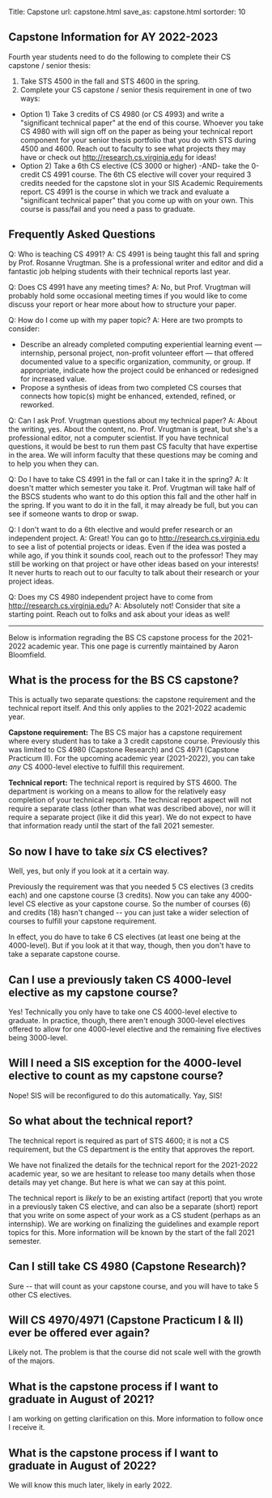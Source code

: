 Title: Capstone
url: capstone.html
save_as: capstone.html
sortorder: 10

## Capstone Information for AY 2022-2023

Fourth year students need to do the following to complete their CS capstone / senior thesis:

1. Take STS 4500 in the fall and STS 4600 in the spring.
2. Complete your CS capstone / senior thesis requirement in one of two ways:
 
- Option 1) Take 3 credits of CS 4980 (or CS 4993) and write a "significant technical paper" at the end of this course.  Whoever you take CS 4980 with will sign off on the paper as being your technical report component for your senior thesis portfolio that you do with STS during 4500 and 4600.  Reach out to faculty to see what projects they may have or check out http://research.cs.virginia.edu for ideas!
- Option 2) Take a 6th CS elective (CS 3000 or higher) -AND- take the 0-credit CS 4991 course.  The 6th CS elective will cover your required 3 credits needed for the capstone slot in your SIS Academic Requirements report.  CS 4991 is the course in which we track and evaluate a "significant technical paper" that you come up with on your own.  This course is pass/fail and you need a pass to graduate.

## Frequently Asked Questions

Q: Who is teaching CS 4991?
A: CS 4991 is being taught this fall and spring by Prof. Rosanne Vrugtman.  She is a professional writer and editor and did a fantastic job helping students with their technical reports last year.

Q: Does CS 4991 have any meeting times?
A: No, but Prof. Vrugtman will probably hold some occasional meeting times if you would like to come discuss your report or hear more about how to structure your paper.

Q: How do I come up with my paper topic?
A: Here are two prompts to consider:
- Describe an already completed computing experiential learning event ― internship, personal project, non-profit volunteer effort ― that offered documented value to a specific organization, community, or group. If appropriate, indicate how the project could be enhanced or redesigned for increased value.
- Propose a synthesis of ideas from two completed CS courses that connects how topic(s) might be enhanced, extended, refined, or reworked.

Q: Can I ask Prof. Vrugtman questions about my technical paper?
A: About the writing, yes.  About the content, no.  Prof. Vrugtman is great, but she's a professional editor, not a computer scientist.  If you have technical questions, it would be best to run them past CS faculty that have expertise in the area.  We will inform faculty that these questions may be coming and to help you when they can.

Q: Do I have to take CS 4991 in the fall or can I take it in the spring?
A: It doesn't matter which semester you take it.  Prof. Vrugtman will take half of the BSCS students who want to do this option this fall and the other half in the spring.  If you want to do it in the fall, it may already be full, but you can see if someone wants to drop or swap.

Q: I don't want to do a 6th elective and would prefer research or an independent project.
A: Great!  You can go to http://research.cs.virginia.edu to see a list of potential projects or ideas.  Even if the idea was posted a while ago, if you think it sounds cool, reach out to the professor!  They may still be working on that project or have other ideas based on your interests!  It never hurts to reach out to our faculty to talk about their research or your project ideas.

Q: Does my CS 4980 independent project have to come from http://research.cs.virginia.edu?
A: Absolutely not!  Consider that site a starting point.  Reach out to folks and ask about your ideas as well!

--------

Below is information regrading the BS CS capstone process for the 2021-2022 academic year.  This one page is currently maintained by Aaron Bloomfield.


## What is the process for the BS CS capstone?

This is actually two separate questions: the capstone requirement and the technical report itself.  And this only applies to the 2021-2022 academic year.

**Capstone requirement:** The BS CS major has a capstone requirement where every student has to take a 3 credit capstone course.  Previously this was limited to CS 4980 (Capstone Research) and CS 4971 (Capstone Practicum II).  For the upcoming academic year (2021-2022), you can take *any* CS 4000-level elective to fulfill this requirement.

**Technical report:** The technical report is required by STS 4600.  The department is working on a means to allow for the relatively easy completion of your technical reports.  The technical report aspect will not require a separate class (other than what was described above), nor will it require a separate project (like it did this year).  We do not expect to have that information ready until the start of the fall 2021 semester.

## So now I have to take *six* CS electives?

Well, yes, but only if you look at it a certain way.

Previously the requirement was that you needed 5 CS electives (3 credits each) and one capstone course (3 credits).  Now you can take any 4000-level CS elective as your capstone course.  So the number of courses (6) and credits (18) hasn't changed -- you can just take a wider selection of courses to fulfill your capstone requirement.

In effect, you do have to take 6 CS electives (at least one being at the 4000-level).  But if you look at it that way, though, then you don't have to take a separate capstone course.

## Can I use a previously taken CS 4000-level elective as my capstone course?

Yes!  Technically you only have to take one CS 4000-level elective to graduate.  In practice, though, there aren't enough 3000-level electives offered to allow for one 4000-level elective and the remaining five electives being 3000-level.

## Will I need a SIS exception for the 4000-level elective to count as my capstone course?

Nope!  SIS will be reconfigured to do this automatically.  Yay, SIS!

## So what about the technical report?

The technical report is required as part of STS 4600; it is not a CS requirement, but the CS department is the entity that approves the report.

We have not finalized the details for the technical report for the 2021-2022 academic year, so we are hesitant to release too many details when those details may yet change.  But here is what we can say at this point.

The technical report is *likely* to be an existing artifact (report) that you wrote in a previously taken CS elective, and can also be a separate (short) report that you write on some aspect of your work as a CS student (perhaps as an internship).  We are working on finalizing the guidelines and example report topics for this.  More information will be known by the start of the fall 2021 semester.

## Can I still take CS 4980 (Capstone Research)?

Sure -- that will count as your capstone course, and you will have to take 5 other CS electives.

## Will CS 4970/4971 (Capstone Practicum I & II) ever be offered ever again?

Likely not.  The problem is that the course did not scale well with the growth of the majors.

## What is the capstone process if I want to graduate in August of 2021?

I am working on getting clarification on this.  More information to follow once I receive it.

## What is the capstone process if I want to graduate in August of 2022?

We will know this much later, likely in early 2022.


